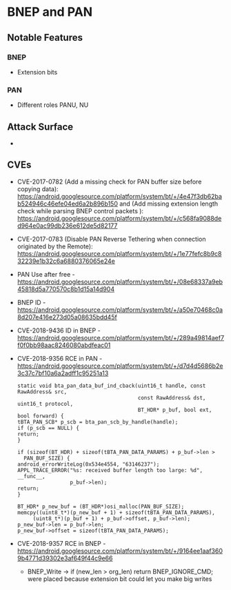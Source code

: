 # BNEP and PAN

## Notable Features
### BNEP
* Extension bits

### PAN
* Different roles PANU, NU

## Attack Surface
* 

## CVEs
* CVE-2017-0782	(Add a missing check for PAN buffer size before copying data): https://android.googlesource.com/platform/system/bt/+/4e47f3db62bab524946c46efe04ed6a2b896b150 and (Add missing extension length check while parsing BNEP control packets
): https://android.googlesource.com/platform/system/bt/+/c568fa9088ded964e0ac99db236e612de5d82177
* CVE-2017-0783	(Disable PAN Reverse Tethering when connection originated by the Remote): https://android.googlesource.com/platform/system/bt/+/1e77fefc8b9c832239e1b32c6a6880376065e24e
* PAN Use after free - https://android.googlesource.com/platform/system/bt/+/08e68337a9eb45818d5a770570c8b1d15a14d904
* BNEP ID - https://android.googlesource.com/platform/system/bt/+/a50e70468c0a8d207e416e273d05a08635bdd45f
* CVE-2018-9436	ID in BNEP - https://android.googlesource.com/platform/system/bt/+/289a49814aef7f0f0bb98aac8246080abdfeac01
* CVE-2018-9356	RCE in PAN - https://android.googlesource.com/platform/system/bt/+/d7d4d5686b2e3c37c7bf10a6a2adff1c95251a13

	```
	static void bta_pan_data_buf_ind_cback(uint16_t handle, const RawAddress& src,
	                                       const RawAddress& dst, uint16_t protocol,
	                                       BT_HDR* p_buf, bool ext, bool forward) {
	tBTA_PAN_SCB* p_scb = bta_pan_scb_by_handle(handle);
	if (p_scb == NULL) {
	return;
	}

	if (sizeof(BT_HDR) + sizeof(tBTA_PAN_DATA_PARAMS) + p_buf->len >
	  PAN_BUF_SIZE) {
	android_errorWriteLog(0x534e4554, "63146237");
	APPL_TRACE_ERROR("%s: received buffer length too large: %d", __func__,
	                 p_buf->len);
	return;
	}

	BT_HDR* p_new_buf = (BT_HDR*)osi_malloc(PAN_BUF_SIZE);
	memcpy((uint8_t*)(p_new_buf + 1) + sizeof(tBTA_PAN_DATA_PARAMS),
	     (uint8_t*)(p_buf + 1) + p_buf->offset, p_buf->len);
	p_new_buf->len = p_buf->len;
	p_new_buf->offset = sizeof(tBTA_PAN_DATA_PARAMS);
	```

* CVE-2018-9357 RCE in BNEP - https://android.googlesource.com/platform/system/bt/+/9164ee1aaf3609b4771d39302e3af649f44c9e66
	* BNEP_Write -> if (new_len > org_len) return BNEP_IGNORE_CMD; were placed because extension bit could let you make big writes
